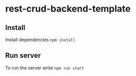 # rest-crud-backend-template

## Install

Install dependencies `npm install`

## Run server

To run the server write `npm run start`
